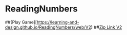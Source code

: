 # ReadingNumbers
 ##[Play Game][https://learning-and-design.github.io/ReadingNumbers/web/V2)
 ##[Zip Link V2](https://learning-and-design.github.io/ReadingNumbers/web/V2/web.zip)
